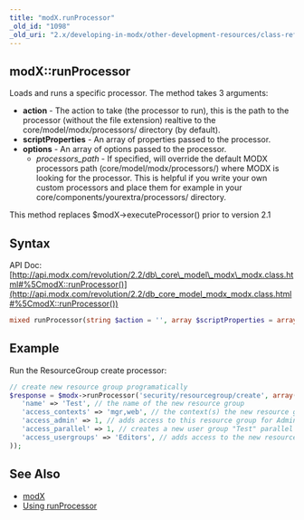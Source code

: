 ```yaml
---
title: "modX.runProcessor"
_old_id: "1098"
_old_uri: "2.x/developing-in-modx/other-development-resources/class-reference/modx/modx.runprocessor"
---
```


## modX::runProcessor

 Loads and runs a specific processor. The method takes 3 arguments:

- **action** - The action to take (the processor to run), this is the path to the processor (without the file extension) realtive to the core/model/modx/processors/ directory (by default).
- **scriptProperties** - An array of properties passed to the processor.
- **options** - An array of options passed to the processor. 
  - _processors\_path_ - If specified, will override the default MODX processors path (core/model/modx/processors/) where MODX is looking for the processor. This is helpful if you write your own custom processors and place them for example in your core/components/yourextra/processors/ directory.

 This method replaces $modX->executeProcessor() prior to version 2.1 

## Syntax

 API Doc: [http://api.modx.com/revolution/2.2/db\_core\_model\_modx\_modx.class.html#%5CmodX::runProcessor()](http://api.modx.com/revolution/2.2/db_core_model_modx_modx.class.html#%5CmodX::runProcessor())

 ``` php 
mixed runProcessor(string $action = '', array $scriptProperties = array(), array $options = array())
```

## Example

 Run the ResourceGroup create processor:

 ``` php 
// create new resource group programatically
$response = $modx->runProcessor('security/resourcegroup/create', array(
	'name' => 'Test', // the name of the new resource group
	'access_contexts' => 'mgr,web', // the context(s) the new resource group is restricting access in
	'access_admin' => 1, // adds access to this resource group for Administrators
	'access_parallel' => 1, // creates a new user group "Test" parallel to the resource group
	'access_usergroups' => 'Editors', // adds access to the new resource group for the user group "Editors"
));
```

## See Also

- [modX](extending-modx/core-model/modx "modX")
- [Using runProcessor](extending-modx/processors/using-runprocessor)